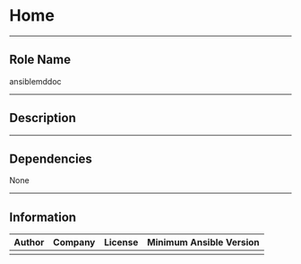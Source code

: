 



# Home
  
---
## Role Name
  
ansiblemddoc  
  
---
## Description
  
  
  
---
## Dependencies
  
None  
  
---
## Information
  

|Author|Company|License|Minimum Ansible Version|
| :---: | :---: | :---: | :---: |
|||||
